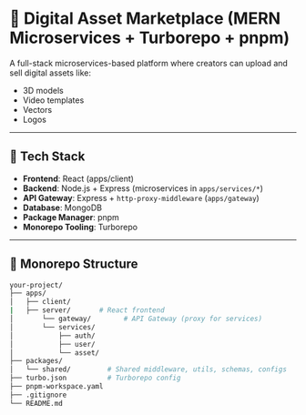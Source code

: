 # 🎨 Digital Asset Marketplace (MERN Microservices + Turborepo + pnpm)

A full-stack microservices-based platform where creators can upload and sell digital assets like:

- 3D models
- Video templates
- Vectors
- Logos

---

## 🧱 Tech Stack

- **Frontend**: React (apps/client)
- **Backend**: Node.js + Express (microservices in `apps/services/*`)
- **API Gateway**: Express + `http-proxy-middleware` (`apps/gateway`)
- **Database**: MongoDB
- **Package Manager**: pnpm
- **Monorepo Tooling**: Turborepo

---

## 📁 Monorepo Structure

```bash
your-project/
├── apps/
│   ├── client/
|   ├── server/       # React frontend
│       └── gateway/        # API Gateway (proxy for services)
│       └── services/
│           ├── auth/
│           ├── user/
│           └── asset/
├── packages/
│   └── shared/         # Shared middleware, utils, schemas, configs
├── turbo.json          # Turborepo config
├── pnpm-workspace.yaml
├── .gitignore
└── README.md
```
